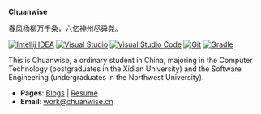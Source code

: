 **Chuanwise**

春风杨柳万千条，六亿神州尽舜尧。

[![Intellij IDEA](https://img.shields.io/badge/IDE-Intellij%20IDEA-orange?style=flat-square&logo=intellij-idea)](https://www.jetbrains.com/)
[![Visual Studio](https://img.shields.io/badge/IDE-Visual%20Studio-purple?style=flat-square&logo=visual-studio)](https://visualstudio.microsoft.com/)
[![Visual Studio Code](https://img.shields.io/badge/Editor-Visual%20Studio%20Code-blue?style=flat-square&logo=visual-studio-code)](https://code.visualstudio.com/)
[![Git](https://img.shields.io/badge/-Git-f05032?style=flat-square&logo=git&logoColor=white)](https://git-scm.com/)
[![Gradle](https://img.shields.io/badge/Build%20tool-Gradle-06A0CE?logo=Gradle&labelColor=02303A)](https://gradle.org/?from=xiaoming)

This is Chuanwise, a ordinary student in China, majoring in the Computer Technology (postgraduates in the Xidian University) and the Software Engineering (undergraduates in the Northwest University).

* **Pages**: [Blogs](https://blogs.chuanwise.cn) | [Resume](https://resume.chuanwise.cn)
* **Email**: work@chuanwise.cn